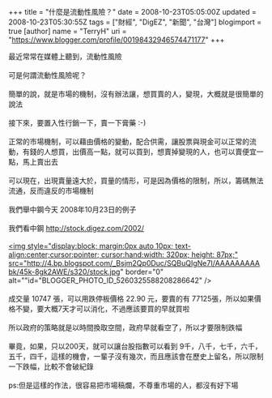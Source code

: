 +++
title = "什麼是流動性風險？"
date = 2008-10-23T05:05:00Z
updated = 2008-10-23T05:30:55Z
tags = ["財經", "DigEZ", "新聞", "台灣"]
blogimport = true 
[author]
	name = "TerryH"
	uri = "https://www.blogger.com/profile/00198432946574471177"
+++

最近常常在媒體上聽到，流動性風險<br /><br />可是何謂流動性風險呢？<br /><br />簡單的說，就是市場的機制，沒有辦法讓，想買賣的人，變現，大概就是很簡單的說法<br /><br />接下來，要置入性行銷一下，賣一下膏藥 :-)<br /><br />正常的市場機制，可以藉由價格的變動，配合供需，讓股票與現金可以正常的流動，有錢的人想買，出價高一點，就可以買到，想賣掉變現的人，也可以賣便宜一點，馬上賣出去<br /><br />可以現在，出現賣量遠大於，買量的情形，可是因為價格的限制，所以，籌碼無法流通，反而違反的市場機制<br /><br />我們舉中鋼今天 2008年10月23日的例子<br /><br />我們看中鋼 <a href="http://stock.digez.com/2002/">http://stock.digez.com/2002/</a><br /><br /><a onblur="try {parent.deselectBloggerImageGracefully();} catch(e) {}" href="http://4.bp.blogspot.com/_Bsjm2Qp0Duc/SQBuQIgNe7I/AAAAAAAAAbk/45k-8gk2AWE/s1600-h/stock.jpg"><img style="display:block; margin:0px auto 10px; text-align:center;cursor:pointer; cursor:hand;width: 320px; height: 87px;" src="http://4.bp.blogspot.com/_Bsjm2Qp0Duc/SQBuQIgNe7I/AAAAAAAAAbk/45k-8gk2AWE/s320/stock.jpg" border="0" alt=""id="BLOGGER_PHOTO_ID_5260325588208286642" /></a><br /><br />成交量 10747 張，可以用跌停板價格 22.90 元，要賣的有 77125張，所以如果價格不變，要大概7天才可以消化，不過應該要買的早就買啦<br /><br />所以政府的策略就是以時間換取空間，政府早就看空了，所以才要限制跌幅<br /><br />畢竟，如果，只以200天，就可以讓台股指數可以看到 9千，八千，七千，六千，五千，四千，這樣的機會，一輩子沒有幾次，而且應該會在歷史上留名，所以限制一下跌幅，比較不會破紀錄<br /><br />ps:但是這樣的作法，很容易把市場稿爛，不尊重市場的人，都沒有好下場
